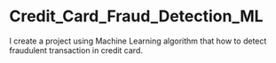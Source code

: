 # Credit_Card_Fraud_Detection_ML
I create a project using Machine Learning algorithm that how to detect fraudulent transaction in credit card.
